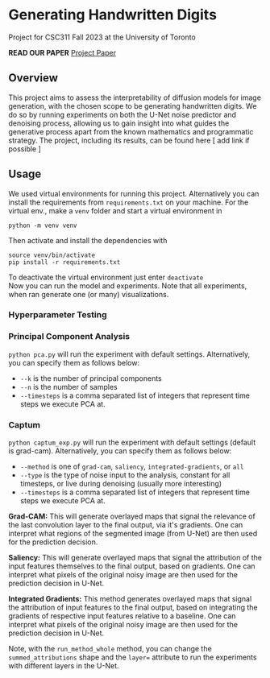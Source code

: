 # Generating Handwritten Digits
Project for CSC311 Fall 2023 at the University of Toronto 

**READ OUR PAPER**
[Project Paper](CSC311_Project.pdf)

## Overview
This project aims to assess the interpretability of diffusion models for image generation, with the chosen scope to be generating handwritten digits. We do so by running experiments on both the U-Net noise predictor and denoising process, allowing us to gain insight into what guides the generative process apart from the known mathematics and programmatic strategy. The project, including its results, can be found here [ add link if possible ]
## Usage
We used virtual environments for running this project. Alternatively you can install the requirements from `requirements.txt` on your machine. For the virtual env., make a `venv` folder and start a virtual environment in 
```
python -m venv venv
```
Then activate and install the dependencies with 
```
source venv/bin/activate
pip install -r requirements.txt
```
To deactivate the virtual environment just enter `deactivate` <br>
Now you can run the model and experiments.  Note that all experiments, when ran generate one (or many) visualizations.
### Hyperparameter Testing
### Principal Component Analysis
`python pca.py` will run the experiment with default settings. Alternatively, you can specify them as follows below:
- `--k` is the number of principal components
- `--n` is the number of samples
-  `--timesteps` is a comma separated list of integers that represent time steps we execute PCA at.

### Captum
`python captum_exp.py` will run the experiment with default settings (default is grad-cam). Alternatively, you can specify them as follows below:
- `--method` is one of `grad-cam`, `saliency`, `integrated-gradients`, or `all`
- `--type` is the type of noise input to the analysis, constant for all timesteps, or live during denoising (usually more interesting)
-  `--timesteps` is a comma separated list of integers that represent time steps we execute PCA at.

**Grad-CAM:** This will generate overlayed maps that signal the relevance of the last convolution layer to the final output, via it's gradients. One can interpret what regions of the segmented image (from U-Net) are then used for the prediction decision. 

**Saliency:** This will generate overlayed maps that signal the attribution of the input features themselves to the final output, based on gradients.  One can interpret what pixels of the original noisy image are then used for the prediction decision in U-Net.

**Integrated Gradients:** This method generates overlayed maps that signal the attribution of input features to the final output, based on integrating the gradients of respective input features relative to a baseline. One can interpret what pixels of the original noisy image are then used for the prediction decision in U-Net.

Note, with the `run_method_whole` method, you can change the `summed_attributions` shape and the `layer=` attribute to run the experiments with different layers in the U-Net. 
